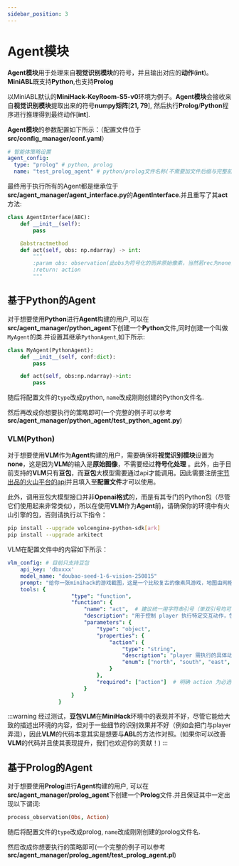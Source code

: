 ```yaml
---
sidebar_position: 3
---
```


# Agent模块

**Agent模块**用于处理来自**视觉识别模块**的符号，并且输出对应的**动作**(**int**)。**MiniABL**既支持**Python**,也支持**Prolog**

以MiniABL默认的**MiniHack-KeyRoom-S5-v0**环境为例子。**Agent模块**会接收来自**视觉识别模块**提取出来的符号**numpy矩阵**[**21, 79**], 然后执行**Prolog**/**Python**程序进行推理得到最终动作[**int**].


**Agent模块**的参数配置如下所示：（配置文件位于**src/config_manager/conf.yaml**）
```yaml
# 智能体策略设置
agent_config:
  type: "prolog" # python, prolog
  name: "test_prolog_agent" # python/prolog文件名称(不需要加文件后缀与完整前置文件路径)
```

最终用于执行所有的Agent都是继承位于**src/agent_manager/agent_interface.py**的**AgentInterface**.并且重写了其**act**方法:
```python
class AgentInterface(ABC):
    def __init__(self):
        pass

    @abstractmethod
    def act(self, obs: np.ndarray) -> int:
        """
        :param obs: observation(此obs为符号化的而非原始像素，当然若rec为none的话，obs为原始像素)
        :return: action
        """
```

## 基于Python的Agent
对于想要使用**Python**进行**Agent**构建的用户,可以在**src/agent_manager/python_agent**下创建一个**Python**文件,同时创建一个叫做`MyAgent`的类.并设置其继承`PythonAgent`,如下所示:
```python
class MyAgent(PythonAgent):
    def __init__(self, conf:dict):
        pass

    def act(self, obs:np.ndarray)->int:
        pass
```
随后将配置文件的`type`改成python, `name`改成刚刚创建的Python文件名.

然后再改成你想要执行的策略即可(一个完整的例子可以参考**src/agent_manager/python_agent/test_python_agent.py**)


### VLM(Python)

对于想要使用**VLM**作为**Agent**构建的用户，需要确保将**视觉识别模块**设置为**none**，这是因为**VLM**的输入是**原始图像**，不需要经过**符号化处理** 。此外，由于目前支持的**VLM**只有**豆包**，而**豆包**大模型需要通过api才能调用。因此需要注册[字节出品的火山平台的api](https://www.volcengine.com/)并且填入至**配置文件**才可以使用。

此外，调用豆包大模型接口并非**Openai格式**的，而是有其专门的Python包（尽管它们使用起来非常类似），所以在使用**VLM**作为**Agent**前，请确保你的环境中有火山引擎的包，否则请执行以下指令：

```bash
pip install --upgrade volcengine-python-sdk[ark]
pip install --upgrade arkitect
```

VLM在配置文件中的内容如下所示：

```yaml
vlm_config: # 目前只支持豆包
    api_key: 'dbxxxx'
    model_name: "doubao-seed-1-6-vision-250815"
    prompt: "给你一张minihack的游戏截图，这是一个比较复古的像素风游戏，地图由网格组成，player的任务是寻找到钥匙，开门，并到达目标点，黑色区域可能需要你走近之后才能看清，棕色的物体可能是门，但是你需要先找到钥匙才能开门，如果没有看到钥匙可能是因为钥匙在黑色的未探索区域中，请注意避让障碍物，例如未开锁的门以及墙壁，如果你发现你上一步执行移动行为之后，图片没有发生变化，那么说明你可能撞墙了，请你描述一下这个图片的内容，同时使用tool输出玩家下一步应该执行的动作"
    tools: {
                    "type": "function",
                    "function": {
                        "name": "act",  # 建议统一用字符串引号（单双引号均可，保持一致性）
                        "description": "用于控制 player 执行特定交互动作，包括四个方向移动、拾取物品、使用钥匙、开启门/宝箱",
                        "parameters": {
                            "type": "object",
                            "properties": {
                                "action": {
                                    "type": "string",
                                    "description": "player 需执行的具体动作，需从以下固定值中选择：\n- north/south/east/west：向对应方向移动（如 north 代表向北）\n- pickup：拾取当前位置的物品（如钥匙、道具）\n- apply：使用已拾取的物品（仅在持有钥匙等可交互道具时有效）\n- open：开启当前位置的门/宝箱（需先通过 apply 使用对应钥匙，否则无法打开）",
                                    "enum": ["north", "south", "east", "west", "pickup", "apply", "open"]  # 核心：限定仅允许的动作值
                                }
                            },
                            "required": ["action"]  # 明确 action 为必选参数，模型必须返回该值
                        }
                    }
                }
```
:::warning
经过测试，**豆包VLM**在**MiniHack**环境中的表现并不好，尽管它能给大致的描述出环境的内容，但对于一些细节的识别效果并不好（例如会把门与player弄混），因此**VLM**的代码本意其实是想要与**ABL**的方法作对照。(如果你可以改善**VLM**的代码并且使其表现提升，我们也欢迎你的贡献！)
:::

## 基于Prolog的Agent

对于想要使用**Prolog**进行**Agent**构建的用户, 可以在**src/agent_manager/prolog_agent**下创建一个**Prolog**文件.并且保证其中一定出现以下谓词:
```prolog
process_observation(Obs, Action)
```
随后将配置文件的`type`改成prolog, `name`改成刚刚创建的prolog文件名.

然后改成你想要执行的策略即可(一个完整的例子可以参考**src/agent_manager/prolog_agent/test_prolog_agent.pl**)
